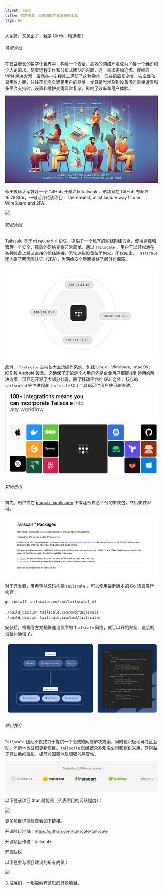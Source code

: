 ```yaml
---
layout: post
title: 构建简单、高效协同的私有网络工具
tags: Go
---
```


大家好，又见面了，我是 GitHub 精选君！

###### 背景介绍

在日益增长的数字化世界中，构建一个安全、高效的网络环境成为了每一个组织和个人的需求。随着远程工作和分布式团队的兴起，这一需求更加迫切。传统的 VPN 解决方案，虽然在一定程度上满足了这种需求，但在配置复杂度、安全性和易用性方面，往往不能完全满足用户的期待。尤其是当涉及到设备间的直接通信和多平台支持时，设置和维护变得异常复杂，影响了效率和用户体验。

![](https://raw.githubusercontent.com/ZhuPeng/pic/master/mac/compress_tmp-51c5c56ceaaf26aea0197540d9d0f312.png)

今天要给大家推荐一个 GitHub 开源项目 tailscale，该项目在 GitHub 有超过 16.7k Star，一句话介绍该项目：The easiest, most secure way to use WireGuard and 2FA.

![](https://cdn.sanity.io/images/w77i7m8x/production/fab2bfd901de3d58f7f62d35fe9a5107fedc43c1-1360x725.svg?w=3840&q=75&fit=clip&auto=format)

###### 项目介绍

Tailscale 基于 `WireGuard ®` 协议，提供了一个私有的网络构建方案，使得创建和管理一个安全、高效的网络变得异常简单。通过 `Tailscale` ，用户可以轻松地在各种设备上建立直接的网络连接，无论这些设备位于何处。不仅如此， `Tailscale` 还内置了两因素认证（2FA），为网络安全层面提供了额外的保障。

![](https://raw.githubusercontent.com/ZhuPeng/pic/master/images/compress_image-20240510224551789.png)

此外， `Tailscale` 支持各大主流操作系统，包括 Linux、Windows、macOS、iOS 和 Android 设备。这确保了无论是个人用户还是企业用户都能找到适用的解决方案。项目还开源了大部分代码，除了移动平台的 GUI 之外，核心的 `tailscaled` 守护进程和 `tailscale` CLI 工具都可供用户使用和修改。

![](https://raw.githubusercontent.com/ZhuPeng/pic/master/images/compress_image-20240510224648177.png)

###### 如何使用

首先，用户需在 [pkgs.tailscale.com](https://pkgs.tailscale.com/) 下载适合自己平台的安装包，然后安装即可。

![](https://raw.githubusercontent.com/ZhuPeng/pic/master/images/compress_image-20240510224839037.png)

对于开发者，若希望从源码构建 `Tailscale` ，可以使用最新版本的 Go 语言进行构建：

```bash
go install tailscale.com/cmd/tailscale{,d}

./build_dist.sh tailscale.com/cmd/tailscale
./build_dist.sh tailscale.com/cmd/tailscaled
```

安装后，根据官方文档快速设置你的 `Tailscale` 网络，就可以开始安全、直接的设备间通信了。

![](https://raw.githubusercontent.com/ZhuPeng/pic/master/images/compress_image-20240510224908887.png)

###### 项目推介

`Tailscale` 团队不仅致力于提供一个高效的网络解决方案，同时也积极地与社区互动，不断地改进和更新项目。`Tailscale` 已经被众多知名公司和组织采用，这得益于其出色的性能、极简的配置以及超强的兼容性。

![](https://raw.githubusercontent.com/ZhuPeng/pic/master/images/compress_image-20240510225035662.png)

以下是该项目 Star 趋势图（代表项目的活跃程度）：

![](https://api.star-history.com/svg?repos=tailscale/tailscale&type=Timeline)

更多项目详情请查看如下链接。

开源项目地址：https://github.com/tailscale/tailscale 

开源项目作者：tailscale

开源协议：

以下是参与项目建设的所有成员：

![](https://contrib.rocks/image?repo=tailscale/tailscale)

关注我们，一起探索有意思的开源项目。

